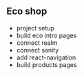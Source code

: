 ## Eco shop

- project setup
- build eco intro pages
- connect realm
- connect sanity
- add react-navigation
- build products pages